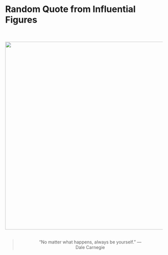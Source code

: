 # Random Quote from Influential Figures

<div align="center">
  <br>
  <br>
  <a href="https://en.wikipedia.org/wiki/Dale_Carnegie" title="Dale Carnegie - Wikipedia"><img src="https://upload.wikimedia.org/wikipedia/en/0/0c/Dale_Carnegie.jpg" width="600px"></a>
  <br>
  <br>
  <blockquote>&ldquo;No matter what happens, always be yourself.&rdquo; &mdash; <footer>Dale Carnegie</footer></blockquote>
</div>
  
